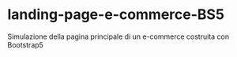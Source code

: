 # landing-page-e-commerce-BS5
Simulazione della pagina principale di un e-commerce costruita con Bootstrap5
